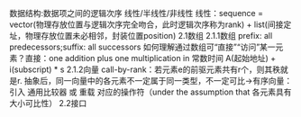 数据结构:数据项之间的逻辑次序 线性/半线性/非线性
线性：sequence = vector(物理存放位置与逻辑次序完全吻合，此时逻辑次序称为rank) + list(间接定址，物理存放位置未必相邻，封装位置position)
2.1数组
    2.1.1数组
    prefix: all predecessors;suffix: all successors
    如何理解通过数组可“直接”“访问”某一元素？直接：one addition plus one multiplication in 常数时间 A(起始地址) + i(subscript) * s
    2.1.2向量
    call-by-rank：若元素e的前驱元素共有r个，则其秩就是r.
    抽象后，同一向量中的各元素不一定属于同一类型，不一定可比->有序向量：引入 通用比较器 或 重载 对应的操作符（under the assumption that 各元素具有大小可比性）
2.2接口
    